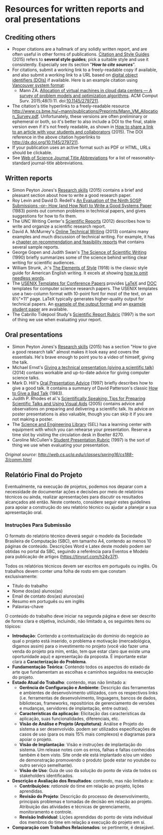 # Resources for written reports and oral presentations

## Crediting others

* Proper citations are a hallmark of any solidly written report, and are often useful in other forms of publications. [Citation and Style Guides](http://library.concordia.ca/help/howto/citations.html) (2015) refers to **several style guides**; pick a suitable style and use it consistently. Especially see its section "_**How to cite sources**_".
* For citations, submit a working link to a freely-readable copy if available, and also submit a working link to a URL based on [digital object identifiers (DOIs)](http://en.wikipedia.org/wiki/Digital_object_identifier) if available. Here is an example citation using [Vancouver system format](http://en.wikipedia.org/wiki/Vancouver_system):
  - Mann ZÁ. [Allocation of virtual machines in cloud data centers — A survey of problem models and optimization algorithms](http://www.cs.bme.hu/~mann/publications/Preprints/Mann_VM_Allocation_Survey.pdf). ACM Comput Surv. 2015;48(1):11. doi:[10.1145/2797211](http://dx.doi.org/10.1145/2797211).
* The citation's title hyperlinks to a freely-readable resource <http://www.cs.bme.hu/~mann/publications/Preprints/Mann_VM_Allocation_Survey.pdf>. Unfortunately, these versions are often preliminary or ephemeral or both, so it's better to also include a DOI to the final, stable version even if it's not freely readable, as shown in [How to share a link to an article with your students and collaborators](http://library.concordia.ca/services/users/faculty/permanentlinks.php) (2015). The DOI reference in the above citation hyperlinks to <http://dx.doi.org/10.1145/2797211>.
* If your publication uses an active format such as PDF or HTML, URLs should be clickable.
* See [Web of Science Journal Title Abbreviations](http://images.webofknowledge.com/WOK46/help/WOS/A_abrvjt.html) for a list of reasonably-standard journal-title abbreviations.

## Written reports

* Simon Peyton Jones's [Research skills](http://research.microsoft.com/en-us/um/people/simonpj/papers/giving-a-talk/giving-a-talk.htm) (2015) contains a brief and pleasant section about how to write a good research paper.
* Roy Levin and David D. Redell's [An Evaluation of the Ninth SOSP Submissions –or– How (and How Not) to Write a Good Systems Paper](http://www.usenix.org/events/samples/submit/advice.html) (1983) points out common problems in technical papers, and gives suggestions for how to fix them.
* The UNC Writing Center's [Scientific Reports](http://writingcenter.unc.edu/resources/handouts-demos/specific-writing-assignments/scientific-reports) (2012) describes how to write and organize a scientific research report.
* David A. McMurrey's [Online Technical Writing](http://www.prismnet.com/~hcexres/textbook/) (2013) contains many examples and much discussion of technical writing. For example, it has a [chapter on recommendation and feasibility reports](http://www.prismnet.com/~hcexres/textbook/feas.html) that contains several sample reports.
* George Gopen and Judith Swan's [The Science of Scientific Writing](http://www.americanscientist.org/issues/num2/the-science-of-scientific-writing/1) (1990) briefly summarizes some of the science behind writing clear writing for scientific audiences.
* William Strunk, Jr.'s [The Elements of Style](http://www.crockford.com/wrrrld/style.html) (1918) is the classic style guide for American English writing. It excels at showing [how to omit needless words](http://www.crockford.com/wrrrld/style3.html#13).
* The [USENIX Templates for Conference Papers](https://www.usenix.org/templates-conference-papers) provides [LaTeX](http://www.latex-project.org/) and [DOC](http://en.wikipedia.org/wiki/Doc_%28computing%29) templates for computer science research papers. The USENIX templates use a two-column format with 10-point font for most of the text, on an 8½"×11" page. LaTeX typically generates higher-quality output for technical papers. An [example of the output format](http://www.usenix.org/events/samples/frame.pdf) and an [example student paper](http://www.usenix.org/events/lisa05/tech/golubitsky/golubitsky.pdf) are available.
* The Cabrillo Tidepool Study's [Scientific Report Rubric](https://academics.utep.edu/Portals/1559/docs/resources/2007Seminars/Scientific%20Report%20RubricCabrillo-TidepoolStudy.pdf) (1997) is the sort of thing we use when evaluating your report.

## Oral presentations

* Simon Peyton Jones's [Research skills](http://research.microsoft.com/en-us/um/people/simonpj/papers/giving-a-talk/giving-a-talk.htm) (2015) has a section "How to give a good research talk" almost makes it look easy and covers the essentials. He's brave enough to point you to a video of himself, giving the talk.
* Michael Ernst's [Giving a technical presentation (giving a scientific talk)](http://www.cs.washington.edu/homes/mernst/advice/giving-talk.html) (2014) contains workable and up-to-date advice for giving computer science talks.
* Mark D. Hill's [Oral Presentation Advice](http://www.cs.wisc.edu/~markhill/conference-talk.html) (1997) briefly describes how to give a good talk. It contains a summary of David Patterson's classic [How to Give a Bad Talk](http://www.cs.wisc.edu/~markhill/conference-talk.html#badtalk) (1983).
* Judith P. Rhodes et al.'s [Scientifically Speaking: Tips for Preparing Scientific Talks and Using Visual Aids](http://www.tos.org/pdfs/sci_speaking.pdf) (2005) contains advice and observations on preparing and delivering a scientific talk. Its advice on poster presentations is also valuable, though you can skip it if you are not making a poster.
* The [Science and Engineering Library](http://www2.library.ucla.edu/libraries/sel/) (SEL) has a learning center with equipment with which you can rehearse your presentation. Reserve a time slot by visiting the circulation desk in Boelter 8270.
* Caroline McCullen's [Student Presentation Rubric](http://www.ncsu.edu/midlink/rub.pres.html) (1997) is the sort of thing we use when evaluating your presentation.

*Original source: <http://web.cs.ucla.edu/classes/spring16/cs188-3/comm.html>*

## Relatório Final do Projeto
Eventualmente, na execução de projetos, podemos nos deparar com a necessidade de documentar ações e decisões por meio de relatórios técnicos ou ainda, realizar apresentações para discutir os resultados alcançados até então. Neste contexto, considere seguir estes guidelines para apoiar a construção do seu relatório técnico ou ajudar a planejar a sua apresentação oral.

### Instruções Para Submissão
O formato do relatório técnico deverá seguir o modelo da Sociedade Brasileira de Computação (SBC), em tamanho A4, contendo ao menos 10 páginas de conteúdo. Descrições Word e Latex deste modelo podem ser obtidas no portal da SBC, seguindo a referência para Eventos e Modelo para publicação de artigos (https://tinyurl.com/h24v37f).

Todos os relatórios técnicos devem ser escritos em português ou inglês. Os trabalhos devem conter uma folha de rosto em que constam exclusivamente:

- Título do trabalho
- Nome dos(as) alunos(as)
- Email de contato dos(as) alunos(as)
- Resumo em português ou em inglês
- Palavras-chave

O conteúdo do trabalho deve iniciar na segunda página e deve ser descrito de forma clara e objetiva, incluindo, não limitado a, os seguintes itens ou tópicos:

- **Introdução**: Contendo a contextualização do domínio do negócio ao qual o projeto está inserido, o problema e motivação (mercadológica, digamos assim) para o investimento no projeto (você vão fazer uma venda do projeto pra mim, então, tem que estar claro que existe uma oportunidade aqui) e apresentação da proposta. É importante estar clara a **Caracterização do Problema**.
- **Fundamentação Teórica**: Contendo todos os aspectos do estado da arte que fundamentam as escolhas e caminhos seguidos na execução do projeto.
- **Estado Atual do Trabalho**: contendo, mas não limitado a:
  - **Gerência de Configuração e Ambiente**: Descrição das ferramentas e ambientes de desenvolvimento utilizados, com os respectivos links (i.e. ferramentas de desenvolvimento, linguagens, bancos de dados, bibliotecas, frameworks, repositórios de gerenciamento de versões e mudanças, servidores de implantação, entre outras).
  - **Características da aplicação**: Elicitação das características da aplicação, suas funcionalidades, diferenciais, etc.
  - **Visão de Análise e Projeto (Arquitetura)**: Análise e Projeto do sistema a ser desenvolvido. podem ser utilizados especificações de casos de uso (para os mais 15% mais complexos) e diagramas para apoiar o projeto.
  - **Visão de Implantação**: Visão e instruções de implantação do sistema. Um release notes com os erros, falhas e faltas conhecidos também é bem visto. Site onde ele está implantado e/ou um vídeo de demonstração promovendo o produto (pode estar no youtube ou outro serviço semelhante).
  - **Visão de Uso**: Guia de uso da solução do ponto de vista de todos os stakeholders identificados.
- **Descrição e Avaliação dos Resultados**: contendo, mas não limitado a:
  - **Contribuições**: *rationale* do time em relação ao projeto, lições aprendidas.
  - **Revisão do Projeto**: Descrição do processo de desenvolvimento, principais problemas e tomadas de decisão em relação ao projeto. Atribuição das atividades e técnicas de gerenciamento, monitoramento e controle.
  - **Revisão Individual**: Lições aprendidas do ponto de vista individual dos membros do time em relação a execução do projeto em si.
- **Comparação com Trabalhos Relacionados**: se pertinente, é desejável.
